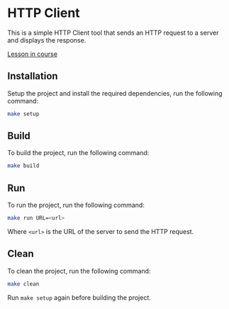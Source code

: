 # HTTP Client

This is a simple HTTP Client tool that sends an HTTP request to a server and displays the response.

[Lesson in course](https://codedeviate.github.io/aicollection/go-tools-http-client.html)

## Installation

Setup the project and install the required dependencies, run the following command:

```bash
make setup
```

## Build

To build the project, run the following command:

```bash
make build
```

## Run

To run the project, run the following command:

```bash
make run URL=<url>
```

Where `<url>` is the URL of the server to send the HTTP request.

## Clean

To clean the project, run the following command:

```bash
make clean
```

Run `make setup` again before building the project.
